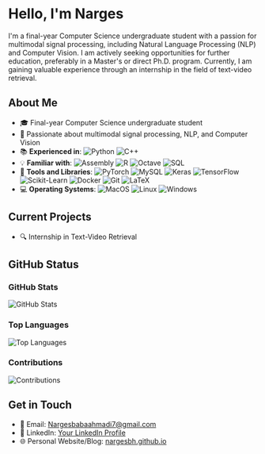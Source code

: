 # Hello, I'm Narges

I'm a final-year Computer Science undergraduate student with a passion for multimodal signal processing, including Natural Language Processing (NLP) and Computer Vision. I am actively seeking opportunities for further education, preferably in a Master's or direct Ph.D. program. Currently, I am gaining valuable experience through an internship in the field of text-video retrieval.

## About Me

- 🎓 Final-year Computer Science undergraduate student
- 🌟 Passionate about multimodal signal processing, NLP, and Computer Vision
- 📚 **Experienced in**: ![Python](https://img.shields.io/badge/Python-3776AB?style=flat-square&logo=python&logoColor=white) ![C++](https://img.shields.io/badge/C++-00599C?style=flat-square&logo=c%2B%2B&logoColor=white)
- 💡 **Familiar with**: ![Assembly](https://img.shields.io/badge/Assembly-6E4C13?style=flat-square) ![R](https://img.shields.io/badge/R-276DC3?style=flat-square&logo=r&logoColor=white) ![Octave](https://img.shields.io/badge/Octave-0790C0?style=flat-square) ![SQL](https://img.shields.io/badge/SQL-4479A1?style=flat-square)
- 🧰 **Tools and Libraries**: ![PyTorch](https://img.shields.io/badge/PyTorch-FF6F00?style=flat-square&logo=pytorch&logoColor=white)
 ![MySQL](https://img.shields.io/badge/MySQL-4479A1?style=flat-square&logo=mysql&logoColor=white)
![Keras](https://img.shields.io/badge/Keras-D00000?style=flat-square&logo=keras&logoColor=white)
![TensorFlow](https://img.shields.io/badge/TensorFlow-FF6F00?style=flat-square&logo=tensorflow&logoColor=white)
![Scikit-Learn](https://img.shields.io/badge/Scikit--Learn-F7931E?style=flat-square&logo=scikit-learn&logoColor=white)
![Docker](https://img.shields.io/badge/Docker-2496ED?style=flat-square&logo=docker&logoColor=white)
![Git](https://img.shields.io/badge/Git-F05032?style=flat-square&logo=git&logoColor=white)
![LaTeX](https://img.shields.io/badge/LaTeX-008080?style=flat-square&logo=latex&logoColor=white)
- 💻 **Operating Systems**:
![MacOS](https://img.shields.io/badge/MacOS-000000?style=flat-square&logo=apple&logoColor=white)
 ![Linux](https://img.shields.io/badge/Linux-FCC624?style=flat-square&logo=linux&logoColor=black)
   ![Windows](https://img.shields.io/badge/Windows-0078D6?style=flat-square&logo=windows&logoColor=white)

## Current Projects

- 🔍 Internship in Text-Video Retrieval

## GitHub Status

### GitHub Stats

![GitHub Stats](https://github-readme-stats.vercel.app/api?username=nargesbh&show_icons=true&theme=dark)

### Top Languages

![Top Languages](https://github-readme-stats.vercel.app/api/top-langs/?username=nargesbh&layout=compact&theme=dark)

### Contributions

![Contributions](https://github-readme-streak-stats.herokuapp.com/?user=nargesbh&theme=dark)


## Get in Touch

- 📧 Email: [Nargesbabaahmadi7@gmail.com](mailto:Nargesbabaahmadi7@gmail.com)
- 🔗 LinkedIn: [Your LinkedIn Profile](https://www.linkedin.com/in/narges-babaahmadi-598361214/)
- 🌐 Personal Website/Blog: [nargesbh.github.io](https://nargesbh.github.io)
